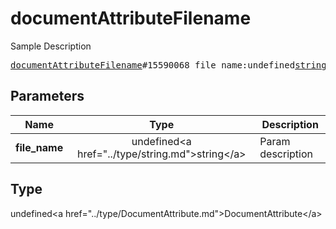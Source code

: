 # documentAttributeFilename

Sample Description

<pre>
<a href="../constructor/documentAttributeFilename.md">documentAttributeFilename</a>#15590068 file_name:undefined<a href="../type/string.md">string</a> = undefined<a href="../type/DocumentAttribute.md">DocumentAttribute</a>;
</pre>

## Parameters

| Name | Type | Description |
|------|:----:|-------------|
| **file_name** | undefined&lt;a href=&#34;../type/string.md&#34;&gt;string&lt;/a&gt; | Param description |

## Type

undefined&lt;a href=&#34;../type/DocumentAttribute.md&#34;&gt;DocumentAttribute&lt;/a&gt;
